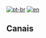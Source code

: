 [![pt-br](https://img.shields.io/badge/language-pt--br-green.svg)](https://github.com/kauemurakami/go-buffered-channels/blob/main/README.pt-br.md)
[![en](https://img.shields.io/badge/language-en-orange.svg)](https://github.com/kauemurakami/go-buffered-channels/blob/main/README.md)

## Canais
